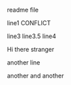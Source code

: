 readme file

line1 CONFLICT

line3
line3.5
line4

Hi there stranger

another line

another
and another

